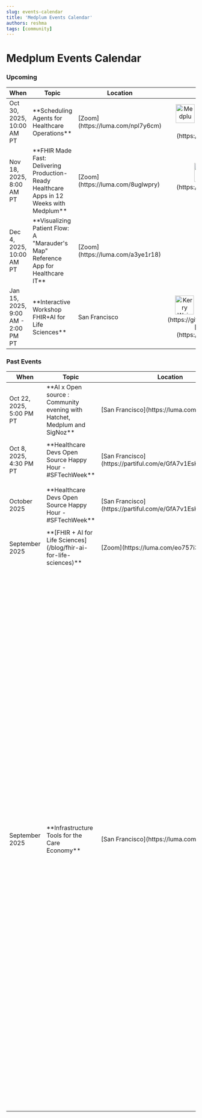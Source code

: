 ```yaml
---
slug: events-calendar
title: 'Medplum Events Calendar'
authors: reshma
tags: [community]
---
```


# Medplum Events Calendar

### Upcoming

<table>
  <thead>
    <tr>
      <th>When</th>
      <th>Topic</th>
      <th>Location</th>
      <th>Featuring</th>
    </tr>
  </thead>
  <tbody>
    <tr>
      <td style={{ whiteSpace: 'nowrap' }}>Oct 30, 2025, 10:00 AM PT</td>
      <td>**Scheduling Agents for Healthcare Operations**</td>
      <td>[Zoom](https://luma.com/npl7y6cm)</td>
      <td align="center">
        <img src="https://github.com/medplum.png" alt="Medplum" width="50" height="50" style={{borderRadius: '50%'}} />
        Cody Hall from Unity AI, [Medplum Team](https://github.com/reshmakh)
      </td>
    </tr>
    <tr>
      <td style={{ whiteSpace: 'nowrap' }}>Nov 18, 2025, 8:00 AM PT</td>
      <td>**FHIR Made Fast: Delivering Production-Ready Healthcare Apps in 12 Weeks with Medplum**</td>
      <td>[Zoom](https://luma.com/8uglwpry)</td>
      <td align="center">
        <img src="https://github.com/medplum.png" alt="Medplum" width="50" height="50" style={{borderRadius: '50%'}} />
        [Medplum](https://github.com/medplum), TechMagic
      </td>
    </tr>
    <tr>
      <td style={{ whiteSpace: 'nowrap' }}>Dec 4, 2025, 10:00 AM PT</td>
      <td>**Visualizing Patient Flow: A "Marauder's Map" Reference App for Healthcare IT**</td>
      <td>[Zoom](https://luma.com/a3ye1r18)</td>
      <td align="center">
        <img src="https://github.com/medplum.png" alt="Medplum" width="50" height="50" style={{borderRadius: '50%'}} />
         <img src="https://github.com/vintasoftware.png" alt="Vinta" width="50" height="50" style={{borderRadius: '50%'}} />
      </td>
    </tr>
    <tr>
      <td style={{ whiteSpace: 'nowrap' }}>Jan 15, 2025, 9:00 AM - 2:00 PM PT</td>
      <td>**Interactive Workshop FHIR+AI for Life Sciences**</td>
      <td>San Francisco</td>
      <td align="center">
        <img src="https://github.com/kerbearasaurus.png" alt="Kerry Weinberg" width="50" height="50" style={{borderRadius: '50%'}} />
        <img src="https://github.com/reshmakh.png" alt="Reshma Khilnani" width="50" height="50" style={{borderRadius: '50%'}} />
        [Kerry Weinberg](https://github.com/kerbearasaurus), [Reshma Khilnani](https://github.com/reshmakh)
      </td>
    </tr>
  </tbody>
</table>

<!-- truncate -->

### Past Events

<table>
  <thead>
    <tr>
      <th>When</th>
      <th>Topic</th>
      <th>Location</th>
      <th>Featuring</th>
    </tr>
  </thead>
  <tbody>
  <tr>
      <td style={{ whiteSpace: 'nowrap' }}>Oct 22, 2025, 5:00 PM PT</td>
      <td>**AI x Open source : Community evening with Hatchet, Medplum and SigNoz**</td>
      <td>[San Francisco](https://luma.com/2w9p5qzn)</td>
      <td align="center">
        <img src="https://github.com/medplum.png" alt="Medplum" width="50" height="50" style={{borderRadius: '50%'}} />
        <img src="https://github.com/SigNoz.png" alt="SigNoz" width="50" height="50" style={{borderRadius: '50%'}} />
         <img src="https://github.com/hatchet-dev.png" alt="Hatchet" width="50" height="50" style={{borderRadius: '50%'}} />
      </td>
    </tr>
  <tr>
      <td style={{ whiteSpace: 'nowrap' }}>Oct 8, 2025, 4:30 PM PT</td>
      <td>**Healthcare Devs Open Source Happy Hour - #SFTechWeek**</td>
      <td>[San Francisco](https://partiful.com/e/GfA7v1EsKiRPtBJwbXbV)</td>
      <td align="center">
        <img src="https://github.com/medplum.png" alt="Medplum" width="50" height="50" style={{borderRadius: '50%'}} />
        <img src="https://github.com/awell-health.png" alt="Awell Health" width="50" height="50" style={{borderRadius: '50%'}} />
        [Medplum](https://github.com/medplum), [Awell](https://github.com/awell-health), [Villi Itchev](https://x.com/Villi)
      </td>
    </tr>
    <tr>
      <td style={{ whiteSpace: 'nowrap' }}>October 2025</td>
      <td>**Healthcare Devs Open Source Happy Hour - #SFTechWeek**</td>
      <td>[San Francisco](https://partiful.com/e/GfA7v1EsKiRPtBJwbXbV)</td>
      <td align="center">
        <img src="https://github.com/medplum.png" alt="Medplum" width="50" height="50" style={{borderRadius: '50%'}} />
        <img src="https://github.com/awell-health.png" alt="Awell Health" width="50" height="50" style={{borderRadius: '50%'}} />
        [Medplum](https://github.com/medplum), [Awell](https://github.com/awell-health), [Villi Itchev](https://x.com/Villi)
      </td>
    </tr>
    <tr>
      <td style={{ whiteSpace: 'nowrap' }}>September 2025</td>
      <td>**[FHIR + AI for Life Sciences](/blog/fhir-ai-for-life-sciences)**</td>
      <td>[Zoom](https://luma.com/eo757i34)</td>
      <td align="center">
        <img src="https://github.com/reshmakh.png" alt="Reshma Khilnani" width="50" height="50" style={{borderRadius: '50%'}} />
        <img src="https://github.com/kerbearasaurus.png" alt="Kerry Weinberg" width="50" height="50" style={{borderRadius: '50%'}} />
        [Reshma Khilnani](https://github.com/reshmakh), [Kerry Weinberg](https://github.com/kerbearasaurus)
      </td>
    </tr>
    <tr>
      <td style={{ whiteSpace: 'nowrap' }}>September 2025</td>
      <td>**Infrastructure Tools for the Care Economy**</td>
      <td>[San Francisco](https://luma.com/wj6ik7nc)</td>
      <td align="center">
        <img src="https://github.com/reshmakh.png" alt="Reshma Khilnani" width="50" height="50" style={{borderRadius: '50%'}} />

        [Reshma Khilnani](https://github.com/reshmakh), Pivotal Ventures
      </td>
    </tr>
    <tr>
      <td style={{ whiteSpace: 'nowrap' }}>August 2025</td>
      <td>**[PlumCon 2025](/blog/plumcon-2025-materials)**</td>
      <td>[San Francisco](https://luma.com/larg66wc)</td>
      <td align="center">
        <img src="https://github.com/medplum.png" alt="Medplum Team" width="50" height="50" style={{borderRadius: '50%'}} />
        [Medplum Team](https://github.com/medplum)
      </td>
    </tr>
    <tr>
      <td style={{ whiteSpace: 'nowrap' }}>June 2025</td>
      <td>**San Francisco Health Tech Meetup**</td>
      <td>[San Francisco](https://luma.com/rtpbd80h)</td>
      <td align="center">
        <img src="https://github.com/medplum.png" alt="Medplum Team" width="50" height="50" style={{borderRadius: '50%'}} />
        <img src="https://github.com/healthtechnerds.png" alt="Health Tech Nerds" width="50" height="50" style={{borderRadius: '50%'}} />
        [Medplum Team](https://github.com/medplum), [Health Tech Nerds](https://github.com/healthtechnerds)
      </td>
    </tr>
    <tr>
      <td style={{ whiteSpace: 'nowrap' }}>July 2025</td>
      <td>**San Francisco Health Tech Meetup**</td>
      <td>[San Francisco](https://luma.com/kz1159r8)</td>
      <td align="center">
        <img src="https://github.com/medplum.png" alt="Medplum Team" width="50" height="50" style={{borderRadius: '50%'}} />
        <img src="https://github.com/healthtechnerds.png" alt="Health Tech Nerds" width="50" height="50" style={{borderRadius: '50%'}} />
        [Medplum Team](https://github.com/medplum), [Health Tech Nerds](https://github.com/healthtechnerds)
      </td>
    </tr>
    <tr>
      <td style={{ whiteSpace: 'nowrap' }}>January 2025</td>
      <td>**[Medplum & Flexpa: Devtools for research, commercialization and more in life sciences](/blog/life-sciences-devtools)**</td>
      <td>[San Francisco](https://luma.com/bonej6ih)</td>
      <td align="center">
        <img src="https://github.com/medplum.png" alt="Medplum Team" width="50" height="50" style={{borderRadius: '50%'}} />
        <img src="https://github.com/flexpa.png" alt="Flexpa" width="50" height="50" style={{borderRadius: '50%'}} />
        [Medplum Team](https://github.com/medplum), [Flexpa](https://github.com/flexpa)
      </td>
    </tr>
  </tbody>
</table>
